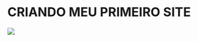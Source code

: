 # CRIANDO MEU PRIMEIRO SITE 

<img align="center" src="file:///C:/Users/Renildo/Desktop/Git/Meu_Site/Frame%201.svg"/>
